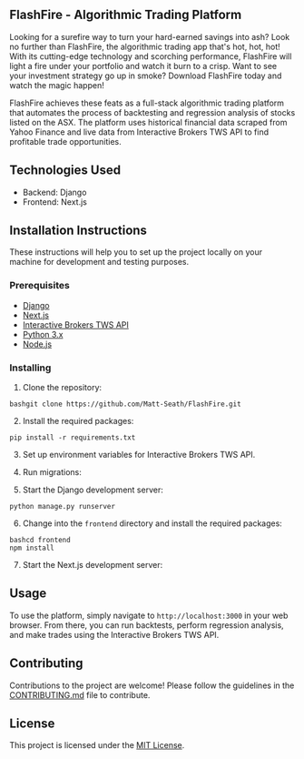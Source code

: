 ## FlashFire - Algorithmic Trading Platform

Looking for a surefire way to turn your hard-earned savings into ash? Look no further than FlashFire, the algorithmic trading app that's hot, hot, hot! With its cutting-edge technology and scorching performance, FlashFire will light a fire under your portfolio and watch it burn to a crisp. Want to see your investment strategy go up in smoke? Download FlashFire today and watch the magic happen!

FlashFire achieves these feats as a full-stack algorithmic trading platform that automates the process of backtesting and regression analysis of stocks listed on the ASX. The platform uses historical financial data scraped from Yahoo Finance and live data from Interactive Brokers TWS API to find profitable trade opportunities.

## Technologies Used

-   Backend: Django
-   Frontend: Next.js

## Installation Instructions

These instructions will help you to set up the project locally on your machine for development and testing purposes.

### Prerequisites

-   [Django](https://www.djangoproject.com/download/)
-   [Next.js](https://nextjs.org/docs#getting-started)
-   [Interactive Brokers TWS API](https://interactivebrokers.github.io/#tws-api-documentation)
-   [Python 3.x](https://www.python.org/downloads/)
-   [Node.js](https://nodejs.org/en/download/)

### Installing

1.  Clone the repository:

```
bashgit clone https://github.com/Matt-Seath/FlashFire.git

```

2.  Install the required packages:

```
pip install -r requirements.txt

```

3.  Set up environment variables for Interactive Brokers TWS API.
    
4.  Run migrations:
    

5.  Start the Django development server:

```
python manage.py runserver

```

6.  Change into the `frontend` directory and install the required packages:

```
bashcd frontend
npm install

```

7.  Start the Next.js development server:

## Usage

To use the platform, simply navigate to `http://localhost:3000` in your web browser. From there, you can run backtests, perform regression analysis, and make trades using the Interactive Brokers TWS API.

## Contributing

Contributions to the project are welcome! Please follow the guidelines in the [CONTRIBUTING.md](https://chat.openai.com/CONTRIBUTING.md) file to contribute.

## License

This project is licensed under the [MIT License](https://chat.openai.com/LICENSE).
